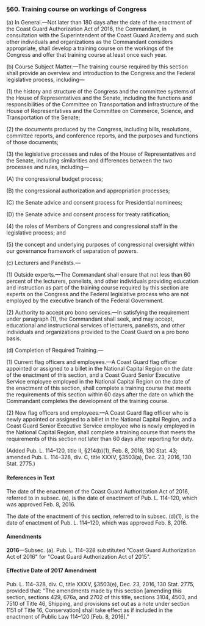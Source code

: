 ### §60. Training course on workings of Congress ###

(a) In General.—Not later than 180 days after the date of the enactment of the Coast Guard Authorization Act of 2016, the Commandant, in consultation with the Superintendent of the Coast Guard Academy and such other individuals and organizations as the Commandant considers appropriate, shall develop a training course on the workings of the Congress and offer that training course at least once each year.

(b) Course Subject Matter.—The training course required by this section shall provide an overview and introduction to the Congress and the Federal legislative process, including—

(1) the history and structure of the Congress and the committee systems of the House of Representatives and the Senate, including the functions and responsibilities of the Committee on Transportation and Infrastructure of the House of Representatives and the Committee on Commerce, Science, and Transportation of the Senate;

(2) the documents produced by the Congress, including bills, resolutions, committee reports, and conference reports, and the purposes and functions of those documents;

(3) the legislative processes and rules of the House of Representatives and the Senate, including similarities and differences between the two processes and rules, including—

(A) the congressional budget process;

(B) the congressional authorization and appropriation processes;

(C) the Senate advice and consent process for Presidential nominees;

(D) the Senate advice and consent process for treaty ratification;

(4) the roles of Members of Congress and congressional staff in the legislative process; and

(5) the concept and underlying purposes of congressional oversight within our governance framework of separation of powers.

(c) Lecturers and Panelists.—

(1) Outside experts.—The Commandant shall ensure that not less than 60 percent of the lecturers, panelists, and other individuals providing education and instruction as part of the training course required by this section are experts on the Congress and the Federal legislative process who are not employed by the executive branch of the Federal Government.

(2) Authority to accept pro bono services.—In satisfying the requirement under paragraph (1), the Commandant shall seek, and may accept, educational and instructional services of lecturers, panelists, and other individuals and organizations provided to the Coast Guard on a pro bono basis.

(d) Completion of Required Training.—

(1) Current flag officers and employees.—A Coast Guard flag officer appointed or assigned to a billet in the National Capital Region on the date of the enactment of this section, and a Coast Guard Senior Executive Service employee employed in the National Capital Region on the date of the enactment of this section, shall complete a training course that meets the requirements of this section within 60 days after the date on which the Commandant completes the development of the training course.

(2) New flag officers and employees.—A Coast Guard flag officer who is newly appointed or assigned to a billet in the National Capital Region, and a Coast Guard Senior Executive Service employee who is newly employed in the National Capital Region, shall complete a training course that meets the requirements of this section not later than 60 days after reporting for duty.

(Added Pub. L. 114–120, title II, §214(b)(1), Feb. 8, 2016, 130 Stat. 43; amended Pub. L. 114–328, div. C, title XXXV, §3503(a), Dec. 23, 2016, 130 Stat. 2775.)

#### References in Text ####

The date of the enactment of the Coast Guard Authorization Act of 2016, referred to in subsec. (a), is the date of enactment of Pub. L. 114–120, which was approved Feb. 8, 2016.

The date of the enactment of this section, referred to in subsec. (d)(1), is the date of enactment of Pub. L. 114–120, which was approved Feb. 8, 2016.

#### Amendments ####

**2016**—Subsec. (a). Pub. L. 114–328 substituted "Coast Guard Authorization Act of 2016" for "Coast Guard Authorization Act of 2015".

#### Effective Date of 2017 Amendment ####

Pub. L. 114–328, div. C, title XXXV, §3503(e), Dec. 23, 2016, 130 Stat. 2775, provided that: "The amendments made by this section [amending this section, sections 429, 676a, and 2702 of this title, sections 3104, 4503, and 7510 of Title 46, Shipping, and provisions set out as a note under section 1151 of Title 16, Conservation] shall take effect as if included in the enactment of Public Law 114–120 [Feb. 8, 2016]."